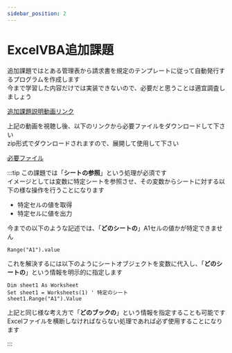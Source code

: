 ```yaml
---
sidebar_position: 2
---
```


# ExcelVBA追加課題

追加課題ではとある管理表から請求書を規定のテンプレートに従って自動発行するプログラムを作成します  
今まで学習した内容だけでは実装できないので、必要だと思うことは適宜調査しましょう  

[追加課題説明動画リンク](https://youtube.com/playlist?list=PLWnJYgCgYpgBv0c1OyehwW1Dm59qTyLF3)

上記の動画を視聴し後、以下のリンクから必要ファイルをダウンロードして下さい  
zip形式でダウンロードされますので、展開して使用して下さい  


[必要ファイル](./files/VBA新課題.zip)


:::tip
この課題では「**シートの参照**」という処理が必須です  
イメージとしては変数に特定シートを参照させ、その変数からシートに対する以下の様な操作を行うことになります
- 特定セルの値を取得
- 特定セルに値を出力

今までの以下のような記述では、「**どのシートの**」A1セルの値かが特定できません
```VB
Range("A1").value
```

これを解決するには以下のようにシートオブジェクトを変数に代入し、「**どのシートの**」という情報を明示的に指定します  
```VB
Dim sheet1 As Worksheet
Set sheet1 = Worksheets(1) ' 特定のシート
sheet1.Range("A1").Value
```

上記と同じ様な考え方で「**どのブックの**」という情報を指定することも可能です  
Excelファイルを横断しなければならない処理であれば必ず使用することになります  

:::